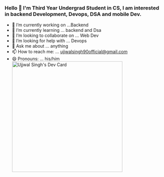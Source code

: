 

### Hello 👋 I'm Third Year Undergrad Student in CS, I am interested in backend Development, Devops, DSA and mobile Dev.

- 🔭 I’m currently working on ...Backend
- 🌱 I’m currently learning ... backend and Dsa
- 👯 I’m looking to collaborate on ... Web Dev
- 🤔 I’m looking for help with ... Devops
- 💬 Ask me about ... anything
- 📫 How to reach me: ... ujjwalsingh90official@gmail.com
- 😄 Pronouns: ... his/him
<a href="https://app.daily.dev/detexter"><img src="https://api.daily.dev/devcards/v2/So6uut3yrAnVSlaO5nsnL.png?r=xcq&type=default" width="356" alt="Ujjwal Singh's Dev Card"/></a>
